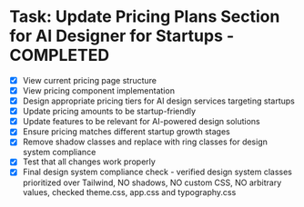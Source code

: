 # Task: Update Pricing Plans Section for AI Designer for Startups - COMPLETED

- [x] View current pricing page structure
- [x] View pricing component implementation  
- [x] Design appropriate pricing tiers for AI design services targeting startups
- [x] Update pricing amounts to be startup-friendly
- [x] Update features to be relevant for AI-powered design solutions
- [x] Ensure pricing matches different startup growth stages
- [x] Remove shadow classes and replace with ring classes for design system compliance
- [x] Test that all changes work properly
- [x] Final design system compliance check - verified design system classes prioritized over Tailwind, NO shadows, NO custom CSS, NO arbitrary values, checked theme.css, app.css and typography.css